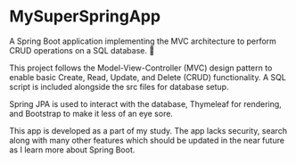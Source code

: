# MySuperSpringApp
A Spring Boot application implementing the MVC architecture to perform CRUD operations on a SQL database. 🚀

This project follows the Model-View-Controller (MVC) design pattern to enable basic Create, Read, Update, and Delete (CRUD) functionality. A SQL script is included alongside the src files for database setup.

Spring JPA is used to interact with the database, Thymeleaf for rendering, and Bootstrap to make it less of an eye sore.

This app is developed as a part of my study. The app lacks security, search along with many other features which should be updated in the near future as I learn more about Spring Boot.

